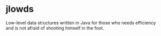 # jlowds
Low-level data structures written in Java for those who needs efficiency and is not afraid of shooting himself in the foot.
